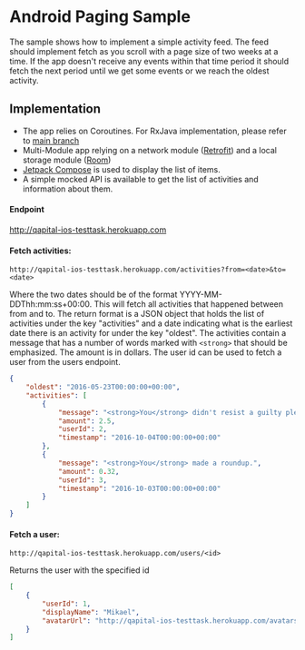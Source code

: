 # Android Paging Sample
The sample shows how to implement a simple activity feed. The feed should implement fetch as you scroll with a page size of two weeks at a time. If the app doesn't receive any events within that time period it should fetch the next period until we get some events or we reach the oldest activity.

## Implementation
- The app relies on Coroutines.
For RxJava implementation, please refer to [main branch](https://github.com/dfavaro/android-pagination-sample/tree/main)
- Multi-Module app relying on a network module ([Retrofit](https://square.github.io/retrofit/)) and a local storage module ([Room](https://developer.android.com/jetpack/androidx/releases/room))
- [Jetpack Compose](https://developer.android.com/jetpack/compose) is used to display the list of items.
- A simple mocked API is available to get the list of activities and information about them.

#### Endpoint
http://qapital-ios-testtask.herokuapp.com

#### Fetch activities:
```
http://qapital-ios-testtask.herokuapp.com/activities?from=<date>&to=<date>
```

Where the two dates should be of the format YYYY-MM-DDThh:mm:ss+00:00. This will fetch all activities that happened between from and to. The return format is a JSON object that holds the list of activities under the key "activities" and a date indicating what is the earliest date there is an activity for under the key "oldest". The activities contain a message that has a number of words marked with `<strong>` that should be emphasized. The amount is in dollars. The user id can be used to fetch a user from the users endpoint.
```json
{
	"oldest": "2016-05-23T00:00:00+00:00",
	"activities": [
		{
			"message": "<strong>You</strong> didn't resist a guilty pleasure at <strong>Starbucks</strong>.",
			"amount": 2.5,
			"userId": 2,
			"timestamp": "2016-10-04T00:00:00+00:00"
		},
		{
			"message": "<strong>You</strong> made a roundup.",
			"amount": 0.32,
			"userId": 3,
			"timestamp": "2016-10-03T00:00:00+00:00"
		}
	]
}
```

#### Fetch a user:
```
http://qapital-ios-testtask.herokuapp.com/users/<id>
```

Returns the user with the specified id
```json
[
	{
		"userId": 1,
		"displayName": "Mikael",
		"avatarUrl": "http://qapital-ios-testtask.herokuapp.com/avatars/mikael.jpg"
	}
]
```
